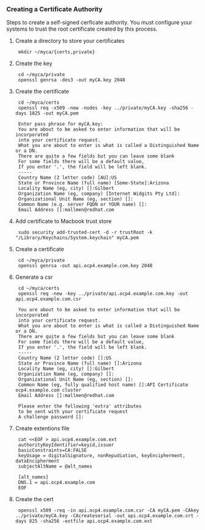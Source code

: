 ### Creating a Certificate Authority
Steps to create a self-signed cerficate authority.  You must configure your systems to trust the root certificate created by this process.

1. Create a directory to store your certificates

        mkdir ~/myca/{certs,private}

1. Create the key

        cd ~/myca/private
        openssl genrsa -des3 -out myCA.key 2048

1. Create the certificate

        cd ~/myca/certs
        openssl req -x509 -new -nodes -key ../private/myCA.key -sha256 -days 1825 -out myCA.pem

        Enter pass phrase for myCA.key:
        You are about to be asked to enter information that will be incorporated
        into your certificate request.
        What you are about to enter is what is called a Distinguished Name or a DN.
        There are quite a few fields but you can leave some blank
        For some fields there will be a default value,
        If you enter '.', the field will be left blank.
        -----
        Country Name (2 letter code) [AU]:US
        State or Province Name (full name) [Some-State]:Arizona
        Locality Name (eg, city) []:Gilbert
        Organization Name (eg, company) [Internet Widgits Pty Ltd]:
        Organizational Unit Name (eg, section) []:
        Common Name (e.g. server FQDN or YOUR name) []:
        Email Address []:mallmen@redhat.com

1. Add certificate to Macbook trust store

        sudo security add-trusted-cert -d -r trustRoot -k "/Library/Keychains/System.keychain" myCA.pem

1. Create a certificate

        cd ~/myca/private
        openssl genrsa -out api.ocp4.example.com.key 2048

1. Generate a csr

        cd ~/myca/certs
        openssl req -new -key ../private/api.ocp4.example.com.key -out api.ocp4.example.com.csr

        You are about to be asked to enter information that will be incorporated
        into your certificate request.
        What you are about to enter is what is called a Distinguished Name or a DN.
        There are quite a few fields but you can leave some blank
        For some fields there will be a default value,
        If you enter '.', the field will be left blank.
        -----
        Country Name (2 letter code) []:US
        State or Province Name (full name) []:Arizona
        Locality Name (eg, city) []:Gilbert
        Organization Name (eg, company) []:
        Organizational Unit Name (eg, section) []:
        Common Name (eg, fully qualified host name) []:API Certificate ocp4.example.com cluster
        Email Address []:mallmen@redhat.com

        Please enter the following 'extra' attributes
        to be sent with your certificate request
        A challenge password []:

1. Create extentions file

        cat <<EOF > api.ocp4.example.com.ext
        authorityKeyIdentifier=keyid,issuer
        basicConstraints=CA:FALSE
        keyUsage = digitalSignature, nonRepudiation, keyEncipherment, dataEncipherment
        subjectAltName = @alt_names

        [alt_names]
        DNS.1 = api.ocp4.example.com
        EOF

1. Create the cert

        openssl x509 -req -in api.ocp4.example.com.csr -CA myCA.pem -CAkey ../private/myCA.key -CAcreateserial -out api.ocp4.example.com.crt -days 825 -sha256 -extfile api.ocp4.example.com.ext
